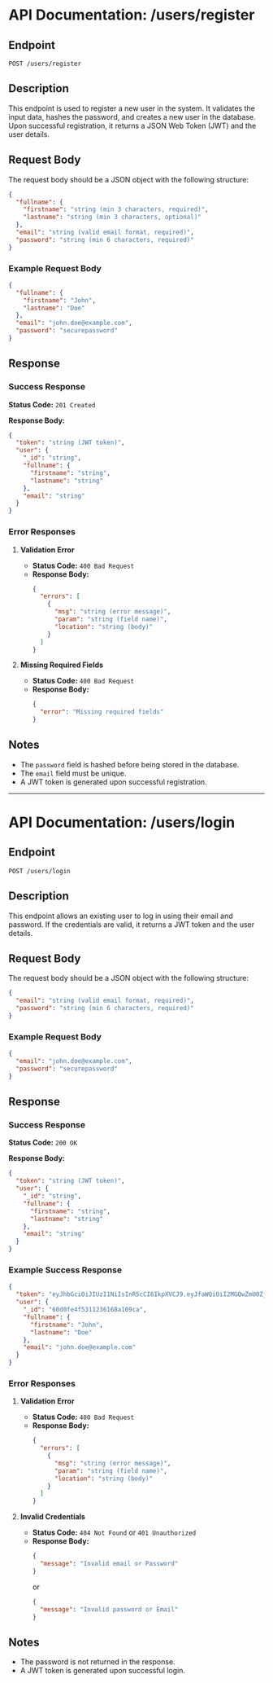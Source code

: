 # API Documentation: /users/register

## Endpoint

`POST /users/register`

## Description

This endpoint is used to register a new user in the system. It validates the input data, hashes the password, and creates a new user in the database. Upon successful registration, it returns a JSON Web Token (JWT) and the user details.

## Request Body

The request body should be a JSON object with the following structure:

```json
{
  "fullname": {
    "firstname": "string (min 3 characters, required)",
    "lastname": "string (min 3 characters, optional)"
  },
  "email": "string (valid email format, required)",
  "password": "string (min 6 characters, required)"
}
```

### Example Request Body

```json
{
  "fullname": {
    "firstname": "John",
    "lastname": "Doe"
  },
  "email": "john.doe@example.com",
  "password": "securepassword"
}
```

## Response

### Success Response

**Status Code:** `201 Created`

**Response Body:**

```json
{
  "token": "string (JWT token)",
  "user": {
    "_id": "string",
    "fullname": {
      "firstname": "string",
      "lastname": "string"
    },
    "email": "string"
  }
}
```

### Error Responses

1. **Validation Error**

   - **Status Code:** `400 Bad Request`
   - **Response Body:**
     ```json
     {
       "errors": [
         {
           "msg": "string (error message)",
           "param": "string (field name)",
           "location": "string (body)"
         }
       ]
     }
     ```

2. **Missing Required Fields**
   - **Status Code:** `400 Bad Request`
   - **Response Body:**
     ```json
     {
       "error": "Missing required fields"
     }
     ```

## Notes

- The `password` field is hashed before being stored in the database.
- The `email` field must be unique.
- A JWT token is generated upon successful registration.

---

# API Documentation: /users/login

## Endpoint

`POST /users/login`

## Description
This endpoint allows an existing user to log in using their email and password. If the credentials are valid, it returns a JWT token and the user details.

## Request Body
The request body should be a JSON object with the following structure:

```json
{
  "email": "string (valid email format, required)",
  "password": "string (min 6 characters, required)"
}
```

### Example Request Body

```json
{
  "email": "john.doe@example.com",
  "password": "securepassword"
}
```

## Response

### Success Response

**Status Code:** `200 OK`

**Response Body:**

```json
{
  "token": "string (JWT token)",
  "user": {
    "_id": "string",
    "fullname": {
      "firstname": "string",
      "lastname": "string"
    },
    "email": "string"
  }
}
```

### Example Success Response

```json
{
  "token": "eyJhbGciOiJIUzI1NiIsInR5cCI6IkpXVCJ9.eyJfaWQiOiI2MGQwZmU0ZjUzMTEyMzYxNjhhMTA5Y2EiLCJpYXQiOjE2MjQyMzQ0MDB9.abc123def456ghi789jkl012mno345pqr678stu901vwx234yz567",
  "user": {
    "_id": "60d0fe4f5311236168a109ca",
    "fullname": {
      "firstname": "John",
      "lastname": "Doe"
    },
    "email": "john.doe@example.com"
  }
}
```

### Error Responses

1. **Validation Error**
   - **Status Code:** `400 Bad Request`
   - **Response Body:**
     ```json
     {
       "errors": [
         {
           "msg": "string (error message)",
           "param": "string (field name)",
           "location": "string (body)"
         }
       ]
     }
     ```

2. **Invalid Credentials**
   - **Status Code:** `404 Not Found` or `401 Unauthorized`
   - **Response Body:**
     ```json
     {
       "message": "Invalid email or Password"
     }
     ```
     or
     ```json
     {
       "message": "Invalid password or Email"
     }
     ```

## Notes
- The password is not returned in the response.
- A JWT token is generated upon successful login.
